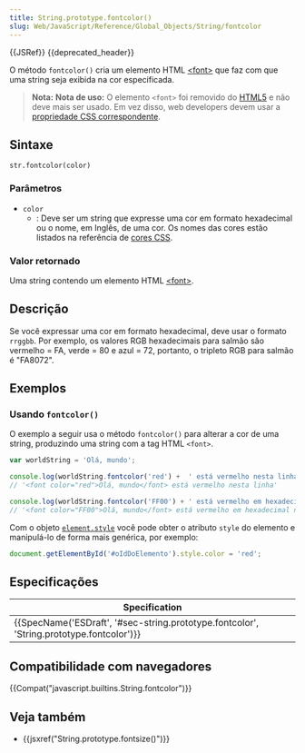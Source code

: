 ```yaml
---
title: String.prototype.fontcolor()
slug: Web/JavaScript/Reference/Global_Objects/String/fontcolor
---
```


{{JSRef}} {{deprecated_header}}

O método `fontcolor()` cria um elemento HTML [\<font>](/pt-BR/docs/Web/HTML/Element/font) que faz com que uma string seja exibida na cor especificada.

> **Nota:** **Nota de uso:** O elemento `<font>` foi removido do [HTML5](/pt-BR/docs/Web/HTML/HTML5) e não deve mais ser usado. Em vez disso, web developers devem usar a [propriedade CSS correspondente](/pt-BR/docs/Web/CSS/color_value).

## Sintaxe

```
str.fontcolor(color)
```

### Parâmetros

- `color`
  - : Deve ser um string que expresse uma cor em formato hexadecimal ou o nome, em Inglês, de uma cor. Os nomes das cores estão listados na referência de [cores CSS](/pt-BR/docs/Web/CSS/color_value#Palavras-chave_de_cores).

### Valor retornado

Uma string contendo um elemento HTML [\<font>](/pt-BR/docs/Web/HTML/Element/font).

## Descrição

Se você expressar uma cor em formato hexadecimal, deve usar o formato `rrggbb`. Por exemplo, os valores RGB hexadecimais para salmão são vermelho = FA, verde = 80 e azul = 72, portanto, o tripleto RGB para salmão é "FA8072".

## Exemplos

### Usando `fontcolor()`

O exemplo a seguir usa o método `fontcolor()` para alterar a cor de uma string, produzindo uma string com a tag HTML `<font>`.

```js
var worldString = 'Olá, mundo';

console.log(worldString.fontcolor('red') +  ' está vermelho nesta linha');
// '<font color="red">Olá, mundo</font> está vermelho nesta linha'

console.log(worldString.fontcolor('FF00') + ' está vermelho em hexadecimal nesta linha');
// '<font color="FF00">Olá, mundo</font> está vermelho em hexadecimal nesta linha'
```

Com o objeto [`element.style`](/pt-BR/docs/Web/API/ElementCSSInlineStyle/style) você pode obter o atributo `style` do elemento e manipulá-lo de forma mais genérica, por exemplo:

```js
document.getElementById('#oIdDoElemento').style.color = 'red';
```

## Especificações

| Specification                                                                                                        |
| -------------------------------------------------------------------------------------------------------------------- |
| {{SpecName('ESDraft', '#sec-string.prototype.fontcolor', 'String.prototype.fontcolor')}} |

## Compatibilidade com navegadores

{{Compat("javascript.builtins.String.fontcolor")}}

## Veja também

- {{jsxref("String.prototype.fontsize()")}}
